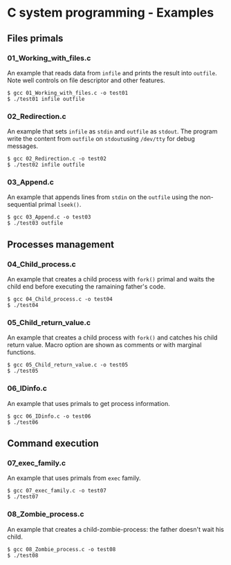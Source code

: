 # C system programming - Examples

## Files primals

### 01_Working_with_files.c

An example that reads data from `infile` and prints the result into `outfile`. Note well controls on file descriptor and other features.

```console
$ gcc 01_Working_with_files.c -o test01
$ ./test01 infile outfile
```

### 02_Redirection.c

An example that sets `infile` as `stdin` and `outfile` as `stdout`. The program write the content from `outfile` on `stdout`using `/dev/tty` for debug messages.

```console
$ gcc 02_Redirection.c -o test02
$ ./test02 infile outfile
```

### 03_Append.c

An example that appends lines from `stdin` on the `outfile` using the non-sequential primal `lseek()`.

```console
$ gcc 03_Append.c -o test03
$ ./test03 outfile
```

## Processes management

### 04_Child_process.c

An example that creates a child process with `fork()` primal and waits the child end before executing the ramaining father's code.

```console
$ gcc 04_Child_process.c -o test04
$ ./test04
```

### 05_Child_return_value.c

An example that creates a child process with `fork()` and catches his child return value. Macro option are shown as comments or with marginal functions.

```console
$ gcc 05_Child_return_value.c -o test05
$ ./test05
```

### 06_IDinfo.c

An example that uses primals to get process information.

```console
$ gcc 06_IDinfo.c -o test06
$ ./test06
```

## Command execution

### 07_exec_family.c

An example that uses primals from `exec` family.

```console
$ gcc 07_exec_family.c -o test07
$ ./test07
```

### 08_Zombie_process.c

An example that creates a child-zombie-process: the father doesn't wait his child.

```console
$ gcc 08_Zombie_process.c -o test08
$ ./test08
```